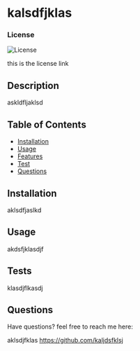 
  # kalsdfjklas

  ### License
  
  
  ![License](https://img.shields.io/badge/License-MIT-green.svg)
  
  
  this is the license link
    
  

  ## Description

  askldfljaklsd

  ## Table of Contents

  - [Installation](#installation)
  - [Usage](#usage)
  - [Features](#features)
  - [Test](#test)
  - [Questions](#questions)

  ## Installation

  aklsdfjaslkd

  ## Usage

  akdsfjklasdjf

  ## Tests

  klasdjflkasdj

  ## Questions

  Have questions? feel free to reach me here:

  aklsdjfklas
  https://github.com/kaljdsfklsj

